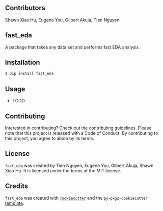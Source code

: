 ## Contributors 

Shawn Xiao Hu, Eugene You, Gilbert Akuja, Tien Nguyen

## fast_eda

A package that takes any data set and performs fast EDA analysis.


## Installation

```bash
$ pip install fast_eda
```

## Usage

- TODO

## Contributing

Interested in contributing? Check out the contributing guidelines. Please note that this project is released with a Code of Conduct. By contributing to this project, you agree to abide by its terms.

## License

`fast_eda` was created by Tien Nguyen, Eugene You, Gilbert Akuja, Shawn Xiao Hu. It is licensed under the terms of the MIT license.

## Credits

`fast_eda` was created with [`cookiecutter`](https://cookiecutter.readthedocs.io/en/latest/) and the `py-pkgs-cookiecutter` [template](https://github.com/py-pkgs/py-pkgs-cookiecutter).
